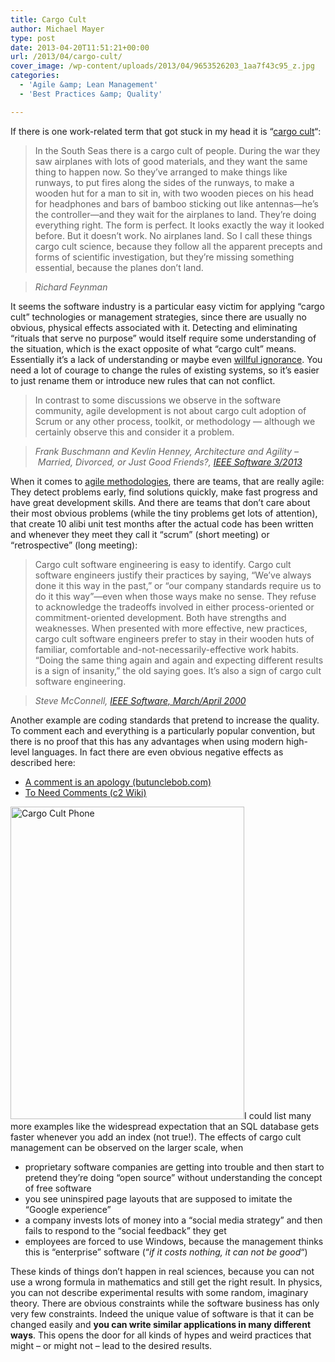 ```yaml
---
title: Cargo Cult
author: Michael Mayer
type: post
date: 2013-04-20T11:51:21+00:00
url: /2013/04/cargo-cult/
cover_image: /wp-content/uploads/2013/04/9653526203_1aa7f43c95_z.jpg
categories:
  - 'Agile &amp; Lean Management'
  - 'Best Practices &amp; Quality'

---
```

If there is one work-related term that got stuck in my head it is &#8220;[cargo cult][1]&#8220;:

> In the South Seas there is a cargo cult of people. During the war they saw airplanes with lots of good materials, and they want the same thing to happen now. So they&#8217;ve arranged to make things like runways, to put fires along the sides of the runways, to make a wooden hut for a man to sit in, with two wooden pieces on his head for headphones and bars of bamboo sticking out like antennas—he&#8217;s the controller—and they wait for the airplanes to land. They&#8217;re doing everything right. The form is perfect. It looks exactly the way it looked before. But it doesn&#8217;t work. No airplanes land. So I call these things cargo cult science, because they follow all the apparent precepts and forms of scientific investigation, but they&#8217;re missing something essential, because the planes don&#8217;t land.
  
> <cite>Richard Feynman</cite>

It seems the software industry is a particular easy victim for applying &#8220;cargo cult&#8221; technologies or management strategies, since there are usually no obvious, physical effects associated with it. Detecting and eliminating &#8220;rituals that serve no purpose&#8221; would itself require some understanding of the situation, which is the exact opposite of what &#8220;cargo cult&#8221; means. Essentially it&#8217;s a lack of understanding or maybe even [willful ignorance][2]. You need a lot of courage to change the rules of existing systems, so it&#8217;s easier to just rename them or introduce new rules that can not conflict.

> In contrast to some discussions we observe in the software community, agile development is not about cargo cult adoption of Scrum or any other process, toolkit, or methodology — although we certainly observe this and consider it a problem.
  
> <cite>Frank Buschmann and Kevlin Henney, Architecture and Agility &#8211; Married, Divorced, or Just Good Friends?, <a href="http://www.computer.org/csdl/mags/so/2013/02/mso2013020080-abs.html">IEEE Software 3/2013</a></cite>

When it comes to [agile methodologies][3], there are teams, that are really agile: They detect problems early, find solutions quickly, make fast progress and have great development skills. And there are teams that don&#8217;t care about their most obvious problems (while the tiny problems get lots of attention), that create 10 alibi unit test months after the actual code has been written and whenever they meet they call it &#8220;scrum&#8221; (short meeting) or &#8220;retrospective&#8221; (long meeting):

> Cargo cult software engineering is easy to identify. Cargo cult software engineers justify their practices by saying, &#8220;We’ve always done it this way in the past,&#8221; or &#8220;our company standards require us to do it this way&#8221;—even when those ways make no sense. They refuse to acknowledge the tradeoffs involved in either process-oriented or commitment-oriented development. Both have strengths and weaknesses. When presented with more effective, new practices, cargo cult software engineers prefer to stay in their wooden huts of familiar, comfortable and-not-necessarily-effective work habits. &#8220;Doing the same thing again and again and expecting different results is a sign of insanity,&#8221; the old saying goes. It’s also a sign of cargo cult software engineering.
  
> <cite>Steve McConnell, <a href="http://www.stevemcconnell.com/ieeesoftware/eic10.htm">IEEE Software, March/April 2000</a></cite>

Another example are coding standards that pretend to increase the quality. To comment each and everything is a particularly popular convention, but there is no proof that this has any advantages when using modern high-level languages. In fact there are even obvious negative effects as described here:

  * [A comment is an apology (butunclebob.com)][4]
  * [To Need Comments (c2 Wiki)][5]

[<img class="alignright size-full wp-image-2270" src="/wp-content/uploads/2013/04/5197053749_f0bd8e290e.jpg" alt="Cargo Cult Phone" width="374" height="500" />][6]I could list many more examples like the widespread expectation that an SQL database gets faster whenever you add an index (not true!). The effects of cargo cult management can be observed on the larger scale, when

  * proprietary software companies are getting into trouble and then start to pretend they&#8217;re doing &#8220;open source&#8221; without understanding the concept of free software
  * you see uninspired page layouts that are supposed to imitate the &#8220;Google experience&#8221;
  * a company invests lots of money into a &#8220;social media strategy&#8221; and then fails to respond to the &#8220;social feedback&#8221; they get
  * employees are forced to use Windows, because the management thinks this is &#8220;enterprise&#8221; software (&#8220;_if it costs nothing, it can not be good_&#8220;)

These kinds of things don&#8217;t happen in real sciences, because you can not use a wrong formula in mathematics and still get the right result. In physics, you can not describe experimental results with some random, imaginary theory. There are obvious constraints while the software business has only very few constraints. Indeed the unique value of software is that it can be changed easily and **you can write similar applications in many different ways**. This opens the door for all kinds of hypes and weird practices that might &#8211; or might not &#8211; lead to the desired results.

 [1]: http://en.wikipedia.org/wiki/Cargo_cult_programming
 [2]: http://rationalwiki.org/wiki/Willful_ignorance
 [3]: http://agilemanifesto.org/principles.html
 [4]: http://butunclebob.com/ArticleS.TimOttinger.ApologizeIncode
 [5]: http://c2.com/cgi/wiki?ToNeedComments
 [6]: http://www.flickr.com/photos/dret/5197053749/